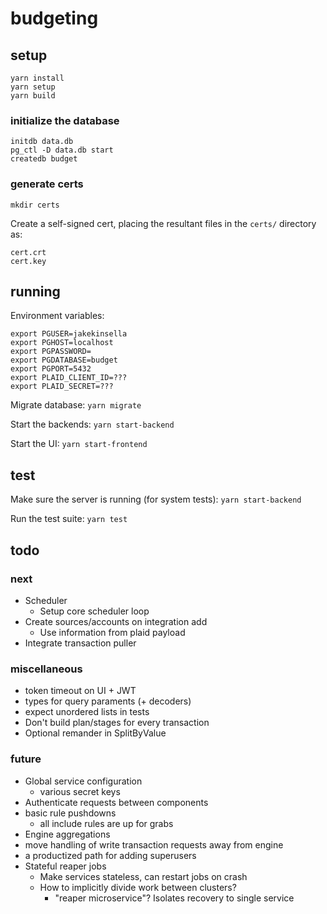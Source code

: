 # budgeting

## setup
`yarn install`  
`yarn setup`  
`yarn build`  

### initialize the database
`initdb data.db`  
`pg_ctl -D data.db start`  
`createdb budget`  

### generate certs
`mkdir certs`

Create a self-signed cert, placing the resultant files in the `certs/` directory as:
```
cert.crt
cert.key
```

## running

Environment variables:
```
export PGUSER=jakekinsella
export PGHOST=localhost
export PGPASSWORD=
export PGDATABASE=budget
export PGPORT=5432
export PLAID_CLIENT_ID=???
export PLAID_SECRET=???
```

Migrate database:
`yarn migrate`

Start the backends:
`yarn start-backend`

Start the UI:
`yarn start-frontend`

## test
Make sure the server is running (for system tests):
`yarn start-backend`

Run the test suite:
`yarn test`

## todo

### next
 - Scheduler
   - Setup core scheduler loop
 - Create sources/accounts on integration add
   - Use information from plaid payload
 - Integrate transaction puller

### miscellaneous
 - token timeout on UI + JWT
 - types for query paraments (+ decoders)
 - expect unordered lists in tests
 - Don't build plan/stages for every transaction
 - Optional remander in SplitByValue

### future
 - Global service configuration
   - various secret keys
 - Authenticate requests between components
 - basic rule pushdowns
   - all include rules are up for grabs
 - Engine aggregations
 - move handling of write transaction requests away from engine
 - a productized path for adding superusers
 - Stateful reaper jobs
    - Make services stateless, can restart jobs on crash
    - How to implicitly divide work between clusters?
       - "reaper microservice"? Isolates recovery to single service
